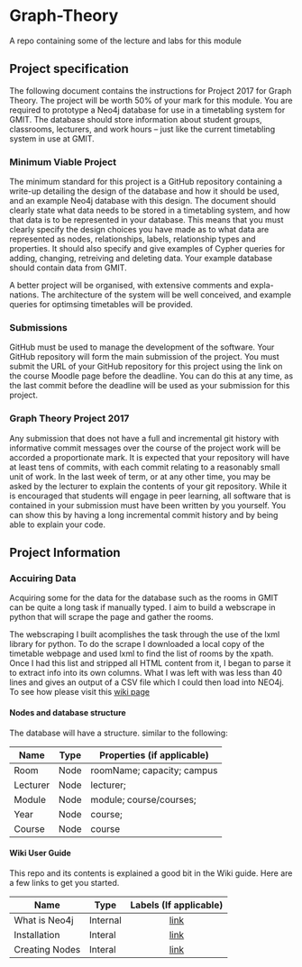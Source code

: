 # Graph-Theory
A repo containing some of the lecture and labs for this module


## Project specification 
The following document contains the instructions for Project 2017 for Graph Theory. The project will be worth 50% of your mark for this module. You are required to prototype a Neo4j database for use in a timetabling system for GMIT. The database should store information about student groups, classrooms, lecturers, and work hours – just like the current timetabling system in use at GMIT.  

### Minimum Viable Project
The minimum standard for this project is a GitHub repository containing a write-up detailing the design of the database and how it should be used, and an example Neo4j database with this design. The document should clearly state what data needs to be stored in a timetabling system, and how that data is to be represented in your database. This means that you must clearly specify the design choices you have made as to what data are represented as nodes, relationships, labels, relationship types and properties. It should also specify and give examples of Cypher queries for adding, changing, retreiving and deleting data. Your example database should contain data from GMIT.

A better project will be organised, with extensive comments and expla- nations. The architecture of the system will be well conceived, and example queries for optimsing timetables will be provided.

### Submissions
GitHub must be used to manage the development of the software. Your GitHub repository will form the main submission of the project. You must submit the URL of your GitHub repository for this project using the link on the course Moodle page before the deadline. You can do this at any time, as the last commit before the deadline will be used as your submission for this project.  

### Graph Theory Project 2017
Any submission that does not have a full and incremental git history with informative commit messages over the course of the project work will be accorded a proportionate mark. It is expected that your repository will have at least tens of commits, with each commit relating to a reasonably small unit of work. In the last week of term, or at any other time, you may be asked by the lecturer to explain the contents of your git repository. While it is encouraged that students will engage in peer learning, all software that is contained in your submission must have been written by you yourself. You can show this by having a long incremental commit history and by being able to explain your code.

## Project Information 

### Accuiring Data  
Acquiring some for the data for the database such as the rooms in GMIT can be quite a long task if manually typed. I aim to build a webscrape in python that will scrape the page and gather the rooms.

The webscraping I built acomplishes the task through the use of the lxml library for python.
To do the scrape I downloaded a local copy of the timetable webpage and used lxml to find the list of rooms by the xpath. Once I had this list and stripped all HTML content from it, I began to parse it to extract info into its own columns. 
What I was left with was less than 40 lines and gives an output of a CSV file which I could then load into NEO4j. To see how please visit this [wiki page](https://github.com/FlashGordon95/Graph-Theory/wiki/Acquiring-Data)

#### Nodes and database structure
The database will have a structure. similar to the following:

| Name     | Type |   Properties (if applicable) |
|----------		|------|----------------------------|
| Room     		| Node | roomName; capacity; campus |
| Lecturer 		| Node | lecturer;                           |
| Module   		| Node | module;	course/courses;                           |
| Year   			| Node |     course;           |
| Course   		| Node |  course                       |


#### Wiki User Guide
This repo and its contents is explained a good bit in the Wiki guide.
Here are a few links to get you started.  
  
| Name          | Type     |                           Labels (If applicable)                         |
|---------------|----------|:------------------------------------------------------------------------:|
| What is Neo4j | Internal | [link](https://github.com/FlashGordon95/Graph-Theory/wiki/What-is-Neo4j) |
| Installation  | Interal  | [link](https://github.com/FlashGordon95/Graph-Theory/wiki/Installation)  |
| Creating Nodes  | Interal  | [link](https://github.com/FlashGordon95/Graph-Theory/wiki/Creating-Nodes)  |

